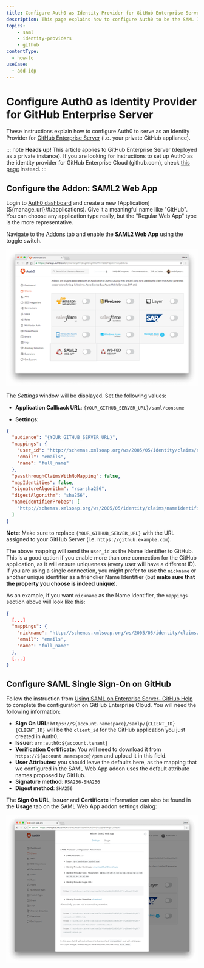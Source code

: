 ```yaml
---
title: Configure Auth0 as Identity Provider for GitHub Enterprise Server
description: This page explains how to configure Auth0 to be the SAML Identity Provider for a GitHub Enterprise Server private instance.
topics:
    - saml
    - identity-providers
    - github
contentType:
  - how-to
useCase:
  - add-idp
---
```


# Configure Auth0 as Identity Provider for GitHub Enterprise Server

These instructions explain how to configure Auth0 to serve as an Identity Provider for [GitHub Enterprise Server](https://help.github.com/en/enterprise/2.16/admin/user-management/using-saml) (i.e. your private GitHub appliance). 

::: note
**Heads up!** This article applies to GitHub Enterprise Server (deployed as a private instance). If you are looking for instructions to set up Auth0 as the identity provider for GitHub Enterprise Cloud (github.com), check [this page](/protocols/saml/saml-apps/github-cloud) instead.
:::

## Configure the Addon: SAML2 Web App

Login to [Auth0 dashboard](${manage_url}) and create a new [Application](${manage_url}/#/applications). Give it a meaningful name like "GitHub". You can choose any application type really, but the "Regular Web App" tyoe is the more representative. 

Navigate to the [Addons](${manage_url}/#/applications/${account.clientId}/addons) tab and enable the **SAML2 Web App** using the toggle switch.

![Application Addons](/media/articles/protocols/saml/github-cloud/client-addons.png)

The *Settings* window will be displayed. Set the following values:

- **Application Callback URL**: `{YOUR_GITHUB_SERVER_URL}/saml/consume`

- **Settings**:

```json
{
  "audience": "{YOUR_GITHUB_SERVER_URL}",
  "mappings": {
    "user_id": "http://schemas.xmlsoap.org/ws/2005/05/identity/claims/nameidentifier",
    "email": "emails",
    "name": "full_name"
  },
  "passthroughClaimsWithNoMapping": false,
  "mapIdentities": false,
  "signatureAlgorithm": "rsa-sha256",
  "digestAlgorithm": "sha256",
  "nameIdentifierProbes": [
    "http://schemas.xmlsoap.org/ws/2005/05/identity/claims/nameidentifier"
  ]
}
```

**Note**: Make sure to replace `{YOUR_GITHUB_SERVER_URL}` with the URL assigned to your GitHub Server (i.e. `https://github.example.com`).

The above mapping will send the `user_id` as the Name Identifier to GitHub. This is a good option if you enable more than one connection for the GitHub application, as it will ensure uniqueness (every user will have a different ID). If you are using a single connection, you might prefer to use the `nickname` or another unique identifier as a friendlier Name Identifier (but **make sure that the property you choose is indeed unique**). 

As an example, if you want `nickname` as the Name Identifier, the `mappings` section above will look like this:

```json
{
  [...]
  "mappings": {
    "nickname": "http://schemas.xmlsoap.org/ws/2005/05/identity/claims/nameidentifier",
    "email": "emails",
    "name": "full_name"
  },
  [...]
}
```

## Configure SAML Single Sign-On on GitHub
Follow the instruction from [Using SAML on Enterprise Server- GitHub Help](https://help.github.com/en/enterprise/admin/user-management/using-saml#configuring-saml-settings) to complete the configuration on GitHub Enterprise Cloud. You will need the following information:

* **Sign On URL**: `https://${account.namespace}/samlp/{CLIENT_ID}`
  `{CLIENT_ID}` will be the `client_id` for the GitHub application you just created in Auth0.
* **Issuer**: `urn:auth0:${account.tenant}`
* **Verification Certificate**: You will need to download it from `https://${account.namespace}/pem` and upload it in this field.
* **User Attributes**: you should leave the defaults here, as the mapping that we configured in the SAML Web App addon uses the default attribute names proposed by GitHub.
* **Signature method**: `RSA256-SHA256`
* **Digest method**: `SHA256`

The **Sign On URL**, **Issuer** and **Certificate** information can also be found in the **Usage** tab on the SAML Web App addon settings dialog:

![Usage tab](/media/articles/protocols/saml/github-cloud/usage.png)
